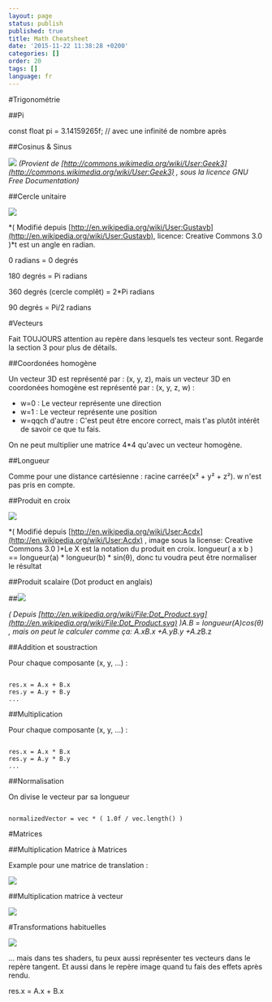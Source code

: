 ```yaml
---
layout: page
status: publish
published: true
title: Math Cheatsheet
date: '2015-11-22 11:38:28 +0200'
categories: []
order: 20
tags: []
language: fr
---
```


#Trigonométrie

##Pi

const float pi = 3.14159265f; // avec une infinité de nombre après

##Cosinus & Sinus

![](http://upload.wikimedia.org/wikipedia/commons/thumb/7/71/Sine_cosine_one_period.svg/600px-Sine_cosine_one_period.svg.png")
*(Provient de [http://commons.wikimedia.org/wiki/User:Geek3](http://commons.wikimedia.org/wiki/User:Geek3) , sous la licence GNU Free Documentation)*

##Cercle unitaire

![]({{site.baseurl}}/assets/images/math-cheatsheet/UnitCircle.png)

*( Modifié depuis [http://en.wikipedia.org/wiki/User:Gustavb](http://en.wikipedia.org/wiki/User:Gustavb), licence: Creative Commons 3.0 )*t est un angle en radian.

0 radians = 0 degrés

180 degrés = Pi radians

360 degrés (cercle complêt) = 2*Pi radians

90 degrés = Pi/2 radians

#Vecteurs

Fait TOUJOURS attention au repère dans lesquels tes vecteur sont. Regarde la section 3 pour plus de détails.

##Coordonées homogène 

Un vecteur 3D est représenté par : (x, y, z), mais un vecteur 3D en coordonées homogène est représenté par : (x, y, z, w) :

* w=0 : Le vecteur représente une direction
* w=1 : Le vecteur représente une position
* w=qqch d'autre : C'est peut être encore correct, mais t'as plutôt intérêt de savoir ce que tu fais.

On ne peut multiplier une matrice 4*4 qu'avec un vecteur homogène.

##Longueur

Comme pour une distance cartésienne : racine carrée(x&sup2; + y&sup2; + z&sup2;). w n'est pas pris en compte.

##Produit en croix

![]({{site.baseurl}}/assets/images/math-cheatsheet/Right_hand_rule_cross_product.png)

*( Modifié depuis [http://en.wikipedia.org/wiki/User:Acdx](http://en.wikipedia.org/wiki/User:Acdx) , image sous la license: Creative Commons 3.0 )*Le X est la notation du produit en croix. longueur( a x b ) == longueur(a) * longueur(b) * sin(&theta;), donc tu voudra peut être normaliser le résultat

##Produit scalaire (Dot product en anglais)

##![]({{site.baseurl}}/assets/images/math-cheatsheet/DotProduct.png)


*( Depuis [http://en.wikipedia.org/wiki/File:Dot_Product.svg](http://en.wikipedia.org/wiki/File:Dot_Product.svg) )*A.B = longueur(A)*cos(&theta;) , mais on peut le calculer comme ça: A.x*B.x +A.y*B.y +A.z*B.z

##Addition et soustraction

Pour chaque composante (x, y, ...) :
```

res.x = A.x + B.x
res.y = A.y + B.y
...
```

##Multiplication

Pour chaque composante (x, y, ...) :
```

res.x = A.x * B.x
res.y = A.y * B.y
...
```

##Normalisation

On divise le vecteur par sa longueur
```

normalizedVector = vec * ( 1.0f / vec.length() )
```

#Matrices

##Multiplication Matrice à Matrices

Example pour une matrice de translation :

![]({{site.baseurl}}/assets/images/math-cheatsheet/translationExamplePosition1.png)

##Multiplication matrice à vecteur

![]({{site.baseurl}}/assets/images/math-cheatsheet/MatrixXVect.gif)

#Transformations habituelles

![]({{site.baseurl}}/assets/images/math-cheatsheet/MVP.png)

... mais dans tes shaders, tu peux aussi représenter tes vecteurs dans le repère tangent. Et aussi dans le repère image quand tu fais des effets après rendu.

res.x = A.x + B.x
